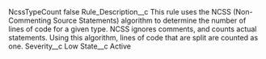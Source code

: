 <?xml version="1.0" encoding="UTF-8"?>
<CustomMetadata xmlns="http://soap.sforce.com/2006/04/metadata" xmlns:xsi="http://www.w3.org/2001/XMLSchema-instance" xmlns:xsd="http://www.w3.org/2001/XMLSchema">
    <label>NcssTypeCount</label>
    <protected>false</protected>
    <values>
        <field>Rule_Description__c</field>
        <value xsi:type="xsd:string">This rule uses the NCSS (Non-Commenting Source Statements) algorithm to determine the number of lines of code for a given type. NCSS ignores comments, and counts actual statements. Using this algorithm, lines of code that are split are counted as one.</value>
    </values>
    <values>
        <field>Severity__c</field>
        <value xsi:type="xsd:string">Low</value>
    </values>
    <values>
        <field>State__c</field>
        <value xsi:type="xsd:string">Active</value>
    </values>
</CustomMetadata>
